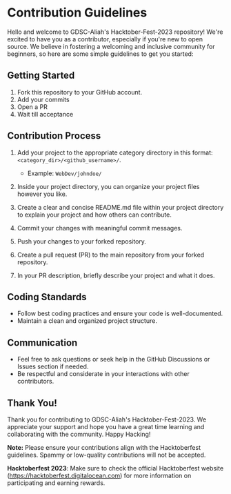 # Contribution Guidelines

Hello and welcome to GDSC-Aliah's Hacktober-Fest-2023 repository! We're excited to have you as a contributor, especially if you're new to open source. We believe in fostering a welcoming and inclusive community for beginners, so here are some simple guidelines to get you started:

## Getting Started
1. Fork this repository to your GitHub account.
2. Add your commits
3. Open a PR
4. Wait till acceptance

## Contribution Process
1. Add your project to the appropriate category directory in this format: `<category_dir>/<github_username>/`.
   - Example: `WebDev/johndoe/`
   
2. Inside your project directory, you can organize your project files however you like.
   
3. Create a clear and concise README.md file within your project directory to explain your project and how others can contribute.

4. Commit your changes with meaningful commit messages.

5. Push your changes to your forked repository.

6. Create a pull request (PR) to the main repository from your forked repository.

7. In your PR description, briefly describe your project and what it does.

## Coding Standards
- Follow best coding practices and ensure your code is well-documented.
- Maintain a clean and organized project structure.

## Communication
- Feel free to ask questions or seek help in the GitHub Discussions or Issues section if needed.
- Be respectful and considerate in your interactions with other contributors.

## Thank You!
Thank you for contributing to GDSC-Aliah's Hacktober-Fest-2023. We appreciate your support and hope you have a great time learning and collaborating with the community. Happy Hacking!

**Note:** Please ensure your contributions align with the Hacktoberfest guidelines. Spammy or low-quality contributions will not be accepted.

**Hacktoberfest 2023**: Make sure to check the official Hacktoberfest website (https://hacktoberfest.digitalocean.com) for more information on participating and earning rewards.
